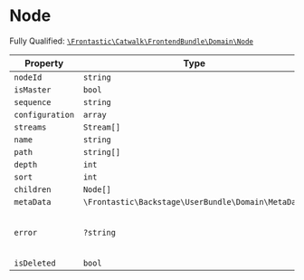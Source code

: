 #  Node

Fully Qualified: [`\Frontastic\Catwalk\FrontendBundle\Domain\Node`](../../../../src/php/FrontendBundle/Domain/Node.php)

Property|Type|Default|Description
--------|----|-------|-----------
`nodeId`|`string`||
`isMaster`|`bool`|`false`|
`sequence`|`string`||
`configuration`|`array`|`[]`|
`streams`|`Stream[]`|`[]`|
`name`|`string`||
`path`|`string[]`|`[]`|
`depth`|`int`||
`sort`|`int`||
`children`|`Node[]`|`[]`|
`metaData`|`\Frontastic\Backstage\UserBundle\Domain\MetaData`||
`error`|`?string`||Optional error string during development
`isDeleted`|`bool`|`false`|

